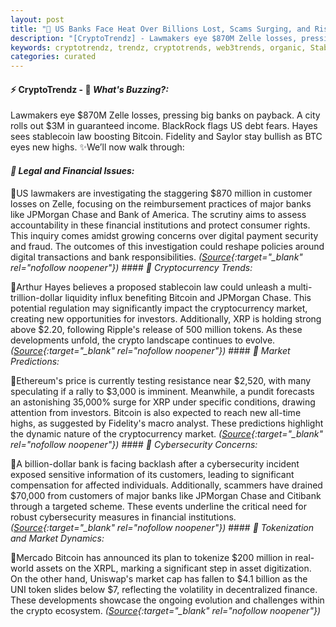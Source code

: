 ```yaml
---
layout: post
title: "🌌 US Banks Face Heat Over Billions Lost, Scams Surging, and Rising Crypto Pressure"
description: "[CryptoTrendz] - Lawmakers eye $870M Zelle losses, pressing big banks on payback. A city rolls out $3M in guaranteed income. BlackRock flags US debt fears. Hayes sees stablecoin law boosting Bitcoin. Fidelity and Saylor stay bullish as BTC eyes new highs."
keywords: cryptotrendz, trendz, cryptotrends, web3trends, organic, Stablecoin, Bank, Market, Crypto, XRP, BTC, JPMorgan, Analyst, Bitcoin, Trading, Ethereum
categories: curated
---
```


#### ⚡ CryptoTrendz - 📌 *What's Buzzing?:*

Lawmakers eye $870M Zelle losses, pressing big banks on payback. A city rolls out $3M in guaranteed income. BlackRock flags US debt fears. Hayes sees stablecoin law boosting Bitcoin. Fidelity and Saylor stay bullish as BTC eyes new highs. ✨We’ll now walk through:


#### *🔖  Legal and Financial Issues:*  

🔹US lawmakers are investigating the staggering $870 million in customer losses on Zelle, focusing on the reimbursement practices of major banks like JPMorgan Chase and Bank of America. The scrutiny aims to assess accountability in these financial institutions and protect consumer rights. This inquiry comes amidst growing concerns over digital payment security and fraud. The outcomes of this investigation could reshape policies around digital transactions and bank responsibilities. *([Source](https://s.avyag.com/jknz){:target="_blank" rel="nofollow noopener"})* #### *🔖  Cryptocurrency Trends:*  

🔹Arthur Hayes believes a proposed stablecoin law could unleash a multi-trillion-dollar liquidity influx benefiting Bitcoin and JPMorgan Chase. This potential regulation may significantly impact the cryptocurrency market, creating new opportunities for investors. Additionally, XRP is holding strong above $2.20, following Ripple's release of 500 million tokens. As these developments unfold, the crypto landscape continues to evolve. *([Source](https://s.avyag.com/q32i){:target="_blank" rel="nofollow noopener"})* #### *🔖  Market Predictions:*  

🔹Ethereum's price is currently testing resistance near $2,520, with many speculating if a rally to $3,000 is imminent. Meanwhile, a pundit forecasts an astonishing 35,000% surge for XRP under specific conditions, drawing attention from investors. Bitcoin is also expected to reach new all-time highs, as suggested by Fidelity's macro analyst. These predictions highlight the dynamic nature of the cryptocurrency market. *([Source](https://s.avyag.com/ntkq){:target="_blank" rel="nofollow noopener"})* #### *🔖  Cybersecurity Concerns:*  

🔹A billion-dollar bank is facing backlash after a cybersecurity incident exposed sensitive information of its customers, leading to significant compensation for affected individuals. Additionally, scammers have drained $70,000 from customers of major banks like JPMorgan Chase and Citibank through a targeted scheme. These events underline the critical need for robust cybersecurity measures in financial institutions. *([Source](https://s.avyag.com/mb1h){:target="_blank" rel="nofollow noopener"})* #### *🔖  Tokenization and Market Dynamics:*  

🔹Mercado Bitcoin has announced its plan to tokenize $200 million in real-world assets on the XRPL, marking a significant step in asset digitization. On the other hand, Uniswap's market cap has fallen to $4.1 billion as the UNI token slides below $7, reflecting the volatility in decentralized finance. These developments showcase the ongoing evolution and challenges within the crypto ecosystem. *([Source](https://s.avyag.com/zsyg){:target="_blank" rel="nofollow noopener"})*